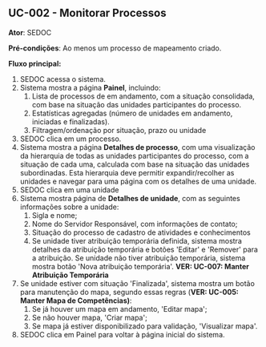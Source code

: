 ## **UC-002 \- Monitorar Processos**

**Ator**: SEDOC

**Pré-condições**: Ao menos um processo de mapeamento criado.

**Fluxo principal:**

1. SEDOC acessa o sistema.  
2. Sistema mostra a página **Painel**, incluindo:  
   1. Lista de processos de em andamento, com a situação consolidada, com base na situação das unidades participantes do processo.  
   2. Estatísticas agregadas (número de unidades em andamento, iniciadas e finalizadas).   
   3. Filtragem/ordenação por situação, prazo ou unidade   
3. SEDOC clica em um processo.  
4. Sistema mostra a página **Detalhes de processo**, com uma visualização da hierarquia de todas as unidades participantes do processo, com a situação de cada uma, calculada com base na situação das unidades subordinadas. Esta hierarquia deve permitir expandir/recolher as unidades e navegar para uma página com os detalhes de uma unidade.  
5. SEDOC clica em uma unidade  
6. Sistema mostra página de **Detalhes de unidade**, com as seguintes informações sobre a unidade:   
   1. Sigla e nome;   
   2. Nome do Servidor Responsável, com informações de contato;   
   3. Situação do processo de cadastro de atividades e conhecimentos  
   4. Se unidade tiver atribuição temporária definida, sistema mostra detalhes da atribuição temporária e botões 'Editar' e 'Remover' para a atribuição. Se unidade não tiver atribuição temporária, sistema mostra botão 'Nova atribuição temporária'. **VER: UC-007: Manter Atribuição Temporária**  
7. Se unidade estiver com situação 'Finalizada', sistema mostra um botão para manutenção do mapa, segundo essas regras (**VER: UC-005: Manter Mapa de Competências)**:   
   1. Se já houver um mapa em andamento, 'Editar mapa';   
   2. Se não houver mapa, 'Criar mapa';   
   3. Se mapa já estiver disponibilizado para validação, 'Visualizar mapa'.  
8. SEDOC clica em Painel para voltar à página inicial do sistema.